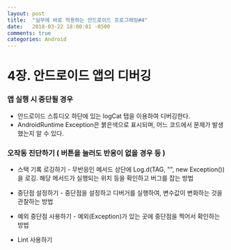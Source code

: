 ```yaml
---
layout: post
title:  "실무에 바로 적용하는 안드로이드 프로그래밍#4"
date:   2018-03-22 18:00:01 -0500
comments: true
categories: Android
---
```


# 4장. 안드로이드 앱의 디버깅

### 앱 실행 시 중단될 경우

* 안드로이드 스튜디오 하단에 있는 logCat 탭을 이용하여 디버깅한다.
* AndroidRuntime Exception은 붉은색으로 표시되며, 어느 코드에서 문제가 발생했는지 알 수 있다.

### 오작동 진단하기 ( 버튼을 눌러도 반응이 없을 경우 등 )

* 스택 기록 로깅하기 - 무반응인 메서드 상단에 Log.d(TAG, "", new Exception()) 을 로깅.
  해당 메서드가 실행되는 위치 등을 확인하고 버그를 잡는 방법

* 중단점 설정하기 - 중단점을 설정하고 디버거를 실행하여, 변수값이 변화하는 것을 관찰하는 방법

* 예외 중단점 사용하기 - 예외(Exception)가 있는 곳에 중단점을 찍어서 확인하는 방법

* Lint 사용하기


